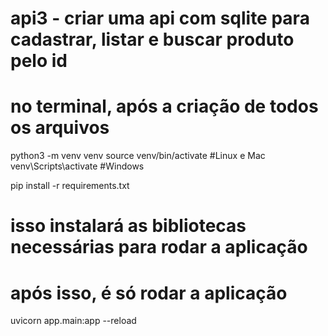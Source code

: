 # api3 - criar uma api com sqlite para cadastrar, listar e buscar produto pelo id

# no terminal, após a criação de todos os arquivos

python3 -m venv venv source venv/bin/activate #Linux e Mac
venv\Scripts\activate #Windows

pip install -r requirements.txt

# isso instalará as bibliotecas necessárias para rodar a aplicação

# após isso, é só rodar a aplicação

uvicorn app.main:app --reload

